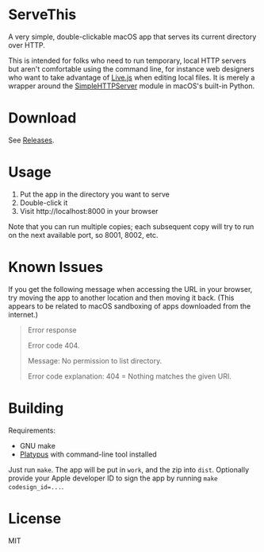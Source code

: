 # ServeThis

A very simple, double-clickable macOS app that serves its current directory over
HTTP.

This is intended for folks who need to run temporary, local HTTP servers but
aren't comfortable using the command line, for instance web designers who want
to take advantage of [Live.js](http://livejs.com/) when editing local files. It
is merely a wrapper around the
[SimpleHTTPServer](https://docs.python.org/2/library/simplehttpserver.html)
module in macOS's built-in Python.

# Download

See [Releases](https://github.com/amake/ServeThis/releases).

# Usage

1. Put the app in the directory you want to serve
2. Double-click it
3. Visit http://localhost:8000 in your browser

Note that you can run multiple copies; each subsequent copy will try to run on
the next available port, so 8001, 8002, etc.

# Known Issues

If you get the following message when accessing the URL in your browser, try moving the app to another location and then moving it back. (This appears to be related to macOS sandboxing of apps downloaded from the internet.)

> Error response
>
> Error code 404.
>
> Message: No permission to list directory.
>
> Error code explanation: 404 = Nothing matches the given URI.

# Building

Requirements:

- GNU make
- [Platypus](https://github.com/sveinbjornt/Platypus) with command-line tool installed

Just run `make`. The app will be put in `work`, and the zip into
`dist`. Optionally provide your Apple developer ID to sign the app by running
`make codesign_id=...`.

# License

MIT
